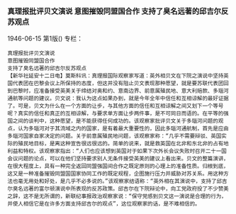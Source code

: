 ### 真理报批评贝文演说  意图摧毁同盟国合作  支持了臭名远著的邱吉尔反苏观点

1946-06-15
第1版()
专栏：

    真理报批评贝文演说
    意图摧毁同盟国合作
    支持了臭名远著的邱吉尔反苏观点
    【新华社延安十二日电】莫斯科讯：真理报国际观察家写道：英外相贝文在下院之演说中坚持英国代表团在巴黎会议上所保持的态度，但这并没有阻止贝文表现那种愿望，就是要苏联代表团回到巴黎时，应准备接受英美关于缔结对奥和约、意南边界、前意属殖民地、意大利赔款、多瑙河通航等问题的建议。贝文说：我认为这点如果办到，就是今年全年中信任和互相谅解的最好证据了。可是，贝文为什么在一个方面的让步，与其他方面的信任和互相谅解之间又划下一个等号呢？真实的信任和真正的互相谅解，与要求单方面让步两件事，是不可同日而语的。在平等的强国之间的谈判中，这种愿望，是不能获得任何成功的。该观察家批评贝文关于多瑙河问题的观点，认为多瑙河对于其流域之内的国家，是有着最大重要性的，因此多瑙河通航制，首先是应由多瑙河国家自家决定的问题。关于前意属殖民地问题，该观察家称：“几乎不需要辩驳、英国实际的殖民地目标，是离这种宣告很远很远的。简单的说来，就是救英国在北非和东北非的占有地利益和特权。该观察家指出：“人们也应该想到英国对于如果下次外长会议失败时召开二十一国会议问题的论点，可以在他们坚持要求别人无条件接受英美的建议上看出来。贝文的整篇演讲，在很大程度上，具有一种完全返回同盟强国间合作之既定原则的心理上的准备性质。归根到底，这又是一种准备摧毁同盟国国家协同工作的既定规程，企图施行压力并威胁对苏关系。用这种方法也毫无用处和好处，是几乎不必多说的。”该观察家结语称：“英外相在其演说中，支持了邱吉尔臭名远著的富尔顿演说中所表现的反苏政策。邱吉尔在下院辩论中，向工党政府投了不少赞美之辞，这不是无所谓的，新联纪事报政治观察家说：“保守党感到贝文这一演说是合理的行为，并使人相信它是在许多方面支持邱吉尔的观点”，这位观察家的话，是不难相信的。
